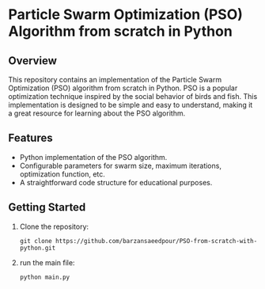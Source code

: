 # Particle Swarm Optimization (PSO) Algorithm  from scratch in Python

## Overview

This repository contains an implementation of the Particle Swarm Optimization (PSO) algorithm from scratch in Python. PSO is a popular optimization technique inspired by the social behavior of birds and fish. This implementation is designed to be simple and easy to understand, making it a great resource for learning about the PSO algorithm.

## Features

- Python implementation of the PSO algorithm.
- Configurable parameters for swarm size, maximum iterations, optimization function, etc.
- A straightforward code structure for educational purposes.

## Getting Started

1. Clone the repository:

    ```
    git clone https://github.com/barzansaeedpour/PSO-from-scratch-with-python.git
    ```

2. run the main file:
    ```
    python main.py
```
